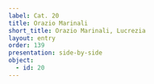 ```yaml
---
label: Cat. 20
title: Orazio Marinali
short_title: Orazio Marinali, Lucrezia
layout: entry
order: 139
presentation: side-by-side
object:
  - id: 20
---
```

